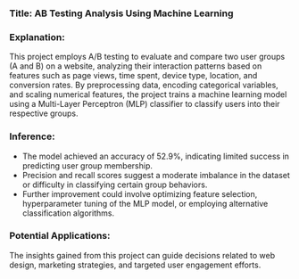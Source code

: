 ### Title: **AB Testing Analysis Using Machine Learning**

### Explanation:  
This project employs A/B testing to evaluate and compare two user groups (A and B) on a website, analyzing their interaction patterns based on features such as page views, time spent, device type, location, and conversion rates. By preprocessing data, encoding categorical variables, and scaling numerical features, the project trains a machine learning model using a Multi-Layer Perceptron (MLP) classifier to classify users into their respective groups.

### Inference:  
- The model achieved an accuracy of 52.9%, indicating limited success in predicting user group membership.  
- Precision and recall scores suggest a moderate imbalance in the dataset or difficulty in classifying certain group behaviors.  
- Further improvement could involve optimizing feature selection, hyperparameter tuning of the MLP model, or employing alternative classification algorithms.

### Potential Applications:  
The insights gained from this project can guide decisions related to web design, marketing strategies, and targeted user engagement efforts.
